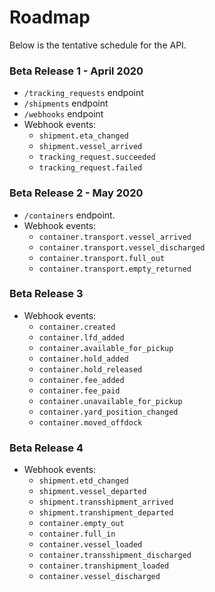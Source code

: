 # Roadmap

Below is the tentative schedule for the API. 

### Beta Release 1 - April 2020
- `/tracking_requests` endpoint
- `/shipments` endpoint
- `/webhooks` endpoint
- Webhook events:
  - `shipment.eta_changed`
  - `shipment.vessel_arrived`
  - `tracking_request.succeeded` 
  - `tracking_request.failed` 

### Beta Release 2 - May 2020
- `/containers` endpoint.
- Webhook events:
  - `container.transport.vessel_arrived`
  - `container.transport.vessel_discharged`
  - `container.transport.full_out`
  - `container.transport.empty_returned`

### Beta Release 3
- Webhook events:
  - `container.created`
  - `container.lfd_added`
  - `container.available_for_pickup`
  - `container.hold_added`
  - `container.hold_released`
  - `container.fee_added`
  - `container.fee_paid`
  - `container.unavailable_for_pickup`
  - `container.yard_position_changed`
  - `container.moved_offdock`

### Beta Release 4
- Webhook events:
  - `shipment.etd_changed`
  - `shipment.vessel_departed`
  - `shipment.transshipment_arrived`
  - `shipment.transhipment_departed`
  - `container.empty_out`
  - `container.full_in`
  - `container.vessel_loaded`
  - `container.transshipment_discharged`
  - `container.transhipment_loaded`
  - `container.vessel_discharged` 